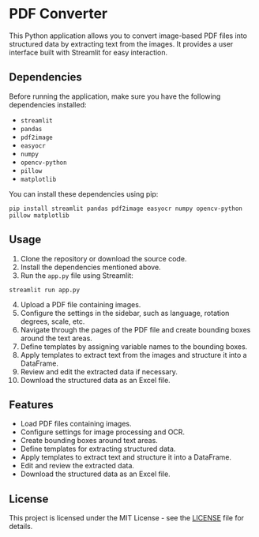 # PDF Converter

This Python application allows you to convert image-based PDF files into structured data by extracting text from the images. It provides a user interface built with Streamlit for easy interaction.

## Dependencies

Before running the application, make sure you have the following dependencies installed:

- `streamlit`
- `pandas`
- `pdf2image`
- `easyocr`
- `numpy`
- `opencv-python`
- `pillow`
- `matplotlib`

You can install these dependencies using pip:

```
pip install streamlit pandas pdf2image easyocr numpy opencv-python pillow matplotlib
```

## Usage

1. Clone the repository or download the source code.
2. Install the dependencies mentioned above.
3. Run the `app.py` file using Streamlit:

```
streamlit run app.py
```

4. Upload a PDF file containing images.
5. Configure the settings in the sidebar, such as language, rotation degrees, scale, etc.
6. Navigate through the pages of the PDF file and create bounding boxes around the text areas.
7. Define templates by assigning variable names to the bounding boxes.
8. Apply templates to extract text from the images and structure it into a DataFrame.
9. Review and edit the extracted data if necessary.
10. Download the structured data as an Excel file.

## Features

- Load PDF files containing images.
- Configure settings for image processing and OCR.
- Create bounding boxes around text areas.
- Define templates for extracting structured data.
- Apply templates to extract text and structure it into a DataFrame.
- Edit and review the extracted data.
- Download the structured data as an Excel file.

## License

This project is licensed under the MIT License - see the [LICENSE](LICENSE) file for details.